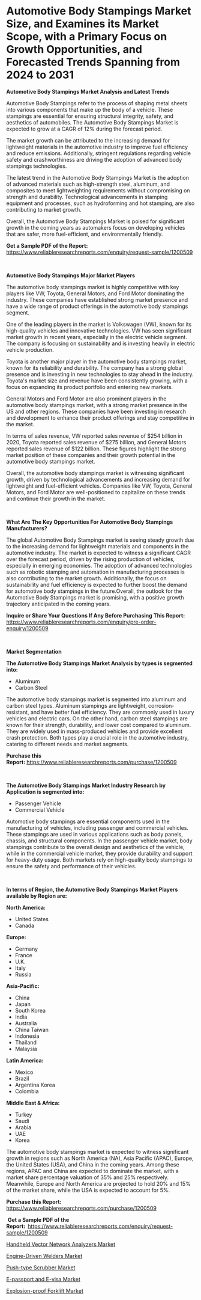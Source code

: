 <p><h1>Automotive Body Stampings Market Size, and Examines its Market Scope, with a Primary Focus on Growth Opportunities, and Forecasted Trends Spanning from 2024 to 2031</h1></p><p><strong>Automotive Body Stampings Market Analysis and Latest Trends</strong></p>
<p><p>Automotive Body Stampings refer to the process of shaping metal sheets into various components that make up the body of a vehicle. These stampings are essential for ensuring structural integrity, safety, and aesthetics of automobiles. The Automotive Body Stampings Market is expected to grow at a CAGR of 12% during the forecast period. </p><p>The market growth can be attributed to the increasing demand for lightweight materials in the automotive industry to improve fuel efficiency and reduce emissions. Additionally, stringent regulations regarding vehicle safety and crashworthiness are driving the adoption of advanced body stampings technologies. </p><p>The latest trend in the Automotive Body Stampings Market is the adoption of advanced materials such as high-strength steel, aluminum, and composites to meet lightweighting requirements without compromising on strength and durability. Technological advancements in stamping equipment and processes, such as hydroforming and hot stamping, are also contributing to market growth.</p><p>Overall, the Automotive Body Stampings Market is poised for significant growth in the coming years as automakers focus on developing vehicles that are safer, more fuel-efficient, and environmentally friendly.</p></p>
<p><strong>Get a Sample PDF of the Report:&nbsp;</strong> <a href="https://www.reliableresearchreports.com/enquiry/request-sample/1200509">https://www.reliableresearchreports.com/enquiry/request-sample/1200509</a></p>
<p>&nbsp;</p>
<p><strong>Automotive Body Stampings Major Market Players</strong></p>
<p><p>The automotive body stampings market is highly competitive with key players like VW, Toyota, General Motors, and Ford Motor dominating the industry. These companies have established strong market presence and have a wide range of product offerings in the automotive body stampings segment.</p><p>One of the leading players in the market is Volkswagen (VW), known for its high-quality vehicles and innovative technologies. VW has seen significant market growth in recent years, especially in the electric vehicle segment. The company is focusing on sustainability and is investing heavily in electric vehicle production.</p><p>Toyota is another major player in the automotive body stampings market, known for its reliability and durability. The company has a strong global presence and is investing in new technologies to stay ahead in the industry. Toyota's market size and revenue have been consistently growing, with a focus on expanding its product portfolio and entering new markets.</p><p>General Motors and Ford Motor are also prominent players in the automotive body stampings market, with a strong market presence in the US and other regions. These companies have been investing in research and development to enhance their product offerings and stay competitive in the market.</p><p>In terms of sales revenue, VW reported sales revenue of $254 billion in 2020, Toyota reported sales revenue of $275 billion, and General Motors reported sales revenue of $122 billion. These figures highlight the strong market position of these companies and their growth potential in the automotive body stampings market.</p><p>Overall, the automotive body stampings market is witnessing significant growth, driven by technological advancements and increasing demand for lightweight and fuel-efficient vehicles. Companies like VW, Toyota, General Motors, and Ford Motor are well-positioned to capitalize on these trends and continue their growth in the market.</p></p>
<p>&nbsp;</p>
<p><strong>What Are The Key Opportunities For Automotive Body Stampings Manufacturers?</strong></p>
<p><p>The global Automotive Body Stampings market is seeing steady growth due to the increasing demand for lightweight materials and components in the automotive industry. The market is expected to witness a significant CAGR over the forecast period, driven by the rising production of vehicles, especially in emerging economies. The adoption of advanced technologies such as robotic stamping and automation in manufacturing processes is also contributing to the market growth. Additionally, the focus on sustainability and fuel efficiency is expected to further boost the demand for automotive body stampings in the future.Overall, the outlook for the Automotive Body Stampings market is promising, with a positive growth trajectory anticipated in the coming years.</p></p>
<p><strong>Inquire or Share Your Questions If Any Before Purchasing This Report:</strong> <a href="https://www.reliableresearchreports.com/enquiry/pre-order-enquiry/1200509">https://www.reliableresearchreports.com/enquiry/pre-order-enquiry/1200509</a></p>
<p>&nbsp;</p>
<p><strong>Market Segmentation</strong></p>
<p><strong>The Automotive Body Stampings Market Analysis by types is segmented into:</strong></p>
<p><ul><li>Aluminum</li><li>Carbon Steel</li></ul></p>
<p><p>The automotive body stampings market is segmented into aluminum and carbon steel types. Aluminum stampings are lightweight, corrosion-resistant, and have better fuel efficiency. They are commonly used in luxury vehicles and electric cars. On the other hand, carbon steel stampings are known for their strength, durability, and lower cost compared to aluminum. They are widely used in mass-produced vehicles and provide excellent crash protection. Both types play a crucial role in the automotive industry, catering to different needs and market segments.</p></p>
<p><strong>Purchase this Report:&nbsp;</strong><a href="https://www.reliableresearchreports.com/purchase/1200509">https://www.reliableresearchreports.com/purchase/1200509</a></p>
<p>&nbsp;</p>
<p><strong>The Automotive Body Stampings Market Industry Research by Application is segmented into:</strong></p>
<p><ul><li>Passenger Vehicle</li><li>Commercial Vehicle</li></ul></p>
<p><p>Automotive body stampings are essential components used in the manufacturing of vehicles, including passenger and commercial vehicles. These stampings are used in various applications such as body panels, chassis, and structural components. In the passenger vehicle market, body stampings contribute to the overall design and aesthetics of the vehicle, while in the commercial vehicle market, they provide durability and support for heavy-duty usage. Both markets rely on high-quality body stampings to ensure the safety and performance of their vehicles.</p></p>
<p>&nbsp;</p>
<p><strong>In terms of Region, the Automotive Body Stampings Market Players available by Region are:</strong></p>
<p>
    <p> <strong> North America: </strong>
        <ul>
            <li>United States</li>
            <li>Canada</li>
        </ul>
        </p> 
    <p> <strong> Europe: </strong>
        <ul>
            <li>Germany</li>
            <li>France</li>
            <li>U.K.</li>
            <li>Italy</li>
            <li>Russia</li>
        </ul>
        </p> 
    <p> <strong> Asia-Pacific: </strong>
        <ul>
            <li>China</li>
            <li>Japan</li>
            <li>South Korea</li>
            <li>India</li>
            <li>Australia</li>
            <li>China Taiwan</li>
            <li>Indonesia</li>
            <li>Thailand</li>
            <li>Malaysia</li>
        </ul>
        </p> 
    <p> <strong> Latin America: </strong>
        <ul>
            <li>Mexico</li>
            <li>Brazil</li>
            <li>Argentina Korea</li>
            <li>Colombia</li>
        </ul>
        </p> 
    <p> <strong> Middle East & Africa: </strong>
        <ul>
            <li>Turkey</li>
            <li>Saudi</li>
            <li>Arabia</li>
            <li>UAE</li>
            <li>Korea</li>
        </ul>
    </p>
    </p>
<p><p>The automotive body stampings market is expected to witness significant growth in regions such as North America (NA), Asia Pacific (APAC), Europe, the United States (USA), and China in the coming years. Among these regions, APAC and China are expected to dominate the market, with a market share percentage valuation of 35% and 25% respectively. Meanwhile, Europe and North America are projected to hold 20% and 15% of the market share, while the USA is expected to account for 5%.</p></p>
<p><strong>Purchase this Report: </strong><a href="https://www.reliableresearchreports.com/purchase/1200509">https://www.reliableresearchreports.com/purchase/1200509</a></p>
<p>&nbsp;<strong>Get a Sample PDF of the Report:&nbsp;&nbsp;</strong><a href="https://www.reliableresearchreports.com/enquiry/request-sample/1200509">https://www.reliableresearchreports.com/enquiry/request-sample/1200509</a></p>
<p><strong></strong></p>
<p><p><a href="https://medium.com/@karenglover656/handheld-vector-network-analyzers-market-insights-into-market-cagr-market-trends-and-growth-d29466bc8533">Handheld Vector Network Analyzers Market</a></p><p><a href="https://github.com/changoleonlaverguenzanoexiste/Market-Research-Report-List-1/blob/main/engine-driven-welders-market.md">Engine-Driven Welders Market</a></p><p><a href="https://medium.com/@stephenwilson4547/push-type-scrubber-market-size-reveals-the-best-marketing-channels-in-global-industry-49f429365cea">Push-type Scrubber Market</a></p><p><a href="https://github.com/dimitrishawkinswaynenp91rgz/Market-Research-Report-List-1/blob/main/e-passport-and-e-visa-market.md">E-passport and E-visa Market</a></p><p><a href="https://medium.com/@karenglover656/explosion-proof-forklift-market-insight-market-trends-growth-forecasted-from-2024-to-2031-af380087a1a7">Explosion-proof Forklift Market</a></p></p>